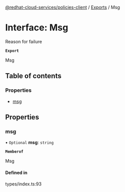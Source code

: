 [@redhat-cloud-services/policies-client](../README.md) / [Exports](../modules.md) / Msg

# Interface: Msg

Reason for failure

**`Export`**

Msg

## Table of contents

### Properties

- [msg](Msg.md#msg)

## Properties

### msg

• `Optional` **msg**: `string`

**`Memberof`**

Msg

#### Defined in

types/index.ts:93
